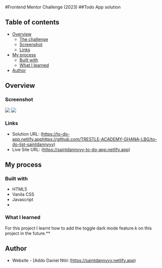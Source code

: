 #Frontend Mentor Challenge (2023)
##Todo App solution

## Table of contents

- [Overview](#overview)
  - [The challenge](#the-challenge)
  - [Screenshot](#screenshot)
  - [Links](#links)
- [My process](#my-process)
  - [Built with](#built-with)
  - [What I learned](#what-i-learned)
- [Author](#author)

## Overview

### Screenshot

![](./img/dark_mode.pngdark_mode.png)
![](./img/light.pnglight.png)

### Links

- Solution URL: (https://to-do-app.netlify.apphttps://github.com/TRESTLE-ACADEMY-GHANA-LBG/to-do-list-saintdannyyy)
- Live Site URL: (https://saintdannyyy-to-do-app.netlify.app)

## My process

### Built with

- HTML5
- Vanila CSS
- Javascript
-

### What I learned

For this project I learnt how to add the toggle dark mode feature.k on this project in the future.\*\*

## Author

- Website - [Addo Daniel Ntiri (https://saintdannyyy.netlify.app)
